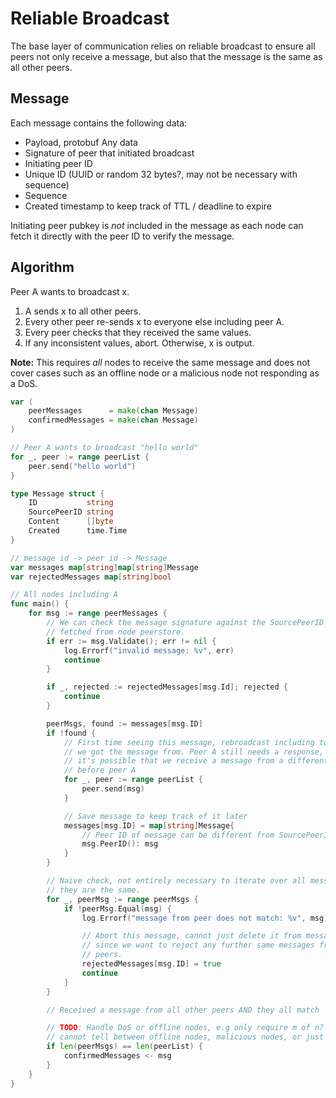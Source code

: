 # Reliable Broadcast

The base layer of communication relies on reliable broadcast to ensure all peers
not only receive a message, but also that the message is the same as all other
peers.

## Message

Each message contains the following data:

* Payload, protobuf Any data
* Signature of peer that initiated broadcast
* Initiating peer ID
* Unique ID (UUID or random 32 bytes?, may not be necessary with sequence)
* Sequence
* Created timestamp to keep track of TTL / deadline to expire

Initiating peer pubkey is *not* included in the message as each node can fetch
it directly with the peer ID to verify the message.

## Algorithm

Peer A wants to broadcast x.

1. A sends x to all other peers.
2. Every other peer re-sends x to everyone else including peer A.
3. Every peer checks that they received the same values.
4. If any inconsistent values, abort. Otherwise, x is output.

**Note:** This requires *all* nodes to receive the same message and does not
cover cases such as an offline node or a malicious node not responding as a
DoS.

```go
var (
    peerMessages      = make(chan Message)
    confirmedMessages = make(chan Message)
)

// Peer A wants to broadcast "hello world"
for _, peer := range peerList {
    peer.send("hello world")
}

type Message struct {
    ID           string
    SourcePeerID string
    Content      []byte
    Created      time.Time
}

// message id -> peer id -> Message
var messages map[string]map[string]Message
var rejectedMessages map[string]bool

// All nodes including A
func main() {
    for msg := range peerMessages {
        // We can check the message signature against the SourcePeerID pubkey,
        // fetched from node peerstore.
        if err := msg.Validate(); err != nil {
            log.Errorf("invalid message: %v", err)
            continue
        }

        if _, rejected := rejectedMessages[msg.Id]; rejected {
            continue
        }

        peerMsgs, found := messages[msg.ID]
        if !found {
            // First time seeing this message, rebroadcast including to the peer
            // we got the message from. Peer A still needs a response, and
            // it's possible that we receive a message from a different peer
            // before peer A
            for _, peer := range peerList {
                peer.send(msg)
            }

            // Save message to keep track of it later
            messages[msg.ID] = map[string]Message{
                // Peer ID of message can be different from SourcePeerID
                msg.PeerID(): msg
            }
        }

        // Naive check, not entirely necessary to iterate over all messages if
        // they are the same.
        for _, peerMsg := range peerMsgs {
            if !peerMsg.Equal(msg) {
                log.Errorf("message from peer does not match: %v", msg)

                // Abort this message, cannot just delete it from messages map
                // since we want to reject any further same messages from other
                // peers.
                rejectedMessages[msg.ID] = true
                continue
            }
        }

        // Received a message from all other peers AND they all match

        // TODO: Handle DoS or offline nodes, e.g only require m of n? but we 
        // cannot tell between offline nodes, malicious nodes, or just transport issues.
        if len(peerMsgs) == len(peerList) {
            confirmedMessages <- msg
        }
    }
}

